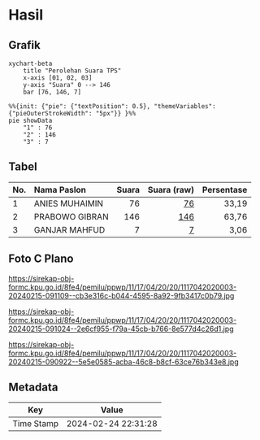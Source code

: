 # Hasil

## Grafik

```mermaid
xychart-beta
    title "Perolehan Suara TPS"
    x-axis [01, 02, 03]
    y-axis "Suara" 0 --> 146
    bar [76, 146, 7]
```

```mermaid
%%{init: {"pie": {"textPosition": 0.5}, "themeVariables": {"pieOuterStrokeWidth": "5px"}} }%%
pie showData
    "1" : 76
    "2" : 146
    "3" : 7
```

## Tabel

| No. | Nama Paslon    | Suara | Suara (raw) | Persentase |
|:--- |:-------------- | -----:| -----------:| ----------:|
| 1   | ANIES MUHAIMIN | 76    | [76][p-1]   | 33,19      |
| 2   | PRABOWO GIBRAN | 146   | [146][p-2]  | 63,76      |
| 3   | GANJAR MAHFUD  | 7     | [7][p-3]    | 3,06       |


[p-1]: https://github.com/gigit-pemilu/pemilu-2024-11-aceh/blob/main/pilpres/hitung-suara/sub/11-aceh/sub/17-bener-meriah/sub/04-bandar/sub/2020-pondok-gajah/sub/003-tps/sub/paslon-1.txt
[p-2]: https://github.com/gigit-pemilu/pemilu-2024-11-aceh/blob/main/pilpres/hitung-suara/sub/11-aceh/sub/17-bener-meriah/sub/04-bandar/sub/2020-pondok-gajah/sub/003-tps/sub/paslon-2.txt
[p-3]: https://github.com/gigit-pemilu/pemilu-2024-11-aceh/blob/main/pilpres/hitung-suara/sub/11-aceh/sub/17-bener-meriah/sub/04-bandar/sub/2020-pondok-gajah/sub/003-tps/sub/paslon-3.txt

## Foto C Plano

https://sirekap-obj-formc.kpu.go.id/8fe4/pemilu/ppwp/11/17/04/20/20/1117042020003-20240215-091109--cb3e316c-b044-4595-8a92-9fb3417c0b79.jpg

https://sirekap-obj-formc.kpu.go.id/8fe4/pemilu/ppwp/11/17/04/20/20/1117042020003-20240215-091024--2e6cf955-f79a-45cb-b766-8e577d4c26d1.jpg

https://sirekap-obj-formc.kpu.go.id/8fe4/pemilu/ppwp/11/17/04/20/20/1117042020003-20240215-090922--5e5e0585-acba-46c8-b8cf-63ce76b343e8.jpg


## Metadata

| Key        | Value               |
| ---------- | ------------------- |
| Time Stamp | 2024-02-24 22:31:28 |



